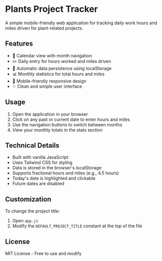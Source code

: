 # Plants Project Tracker

A simple mobile-friendly web application for tracking daily work hours and miles driven for plant-related projects.

## Features

- 📅 Calendar view with month navigation
- ✏️ Daily entry for hours worked and miles driven
- 💾 Automatic data persistence using localStorage
- 📊 Monthly statistics for total hours and miles
- 📱 Mobile-friendly responsive design
- ✨ Clean and simple user interface

## Usage

1. Open the application in your browser
2. Click on any past or current date to enter hours and miles
3. Use the navigation buttons to switch between months
4. View your monthly totals in the stats section

## Technical Details

- Built with vanilla JavaScript
- Uses Tailwind CSS for styling
- Data is stored in the browser's localStorage
- Supports fractional hours and miles (e.g., 4.5 hours)
- Today's date is highlighted and clickable
- Future dates are disabled

## Customization

To change the project title:
1. Open `app.js`
2. Modify the `DEFAULT_PROJECT_TITLE` constant at the top of the file

## License

MIT License - Free to use and modify
